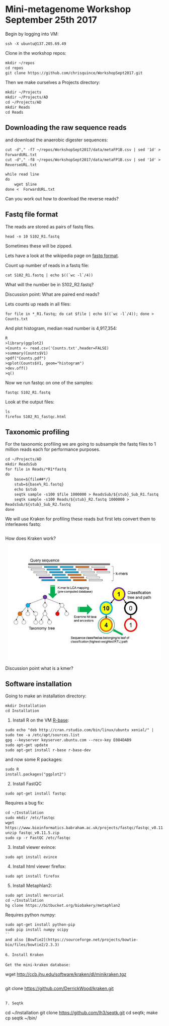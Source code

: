 # Mini-metagenome Workshop September 25th 2017

Begin by logging into VM:

```
ssh -X ubuntu@137.205.69.49
```

Clone in the workshop repos:

```
mkdir ~/repos
cd repos
git clone https://github.com/chrisquince/WorkshopSept2017.git
```

Then we make ourselves a Projects directory:

```
mkdir ~/Projects
mkdir ~/Projects/AD
cd ~/Projects/AD
mkdir Reads
cd Reads
```

## Downloading the raw sequence reads

and download the anaerobic digester sequences:
```
cut -d"," -f7 ~/repos/WorkshopSept2017/data/metaFP1B.csv | sed '1d' > ForwardURL.txt
cut -d"," -f8 ~/repos/WorkshopSept2017/data/metaFP1B.csv | sed '1d' > ReverseURL.txt
```

```
while read line
do
    wget $line
done <  ForwardURL.txt
```

Can you work out how to download the reverse reads?

## Fastq file format

The reads are stored as pairs of fastq files.
```
head -n 10 S102_R1.fastq
```
Sometimes these will be zipped.

Lets have a look at the wikipedia page on [fastq format](https://en.wikipedia.org/wiki/FASTQ_format).

Count up number of reads in a fastq file:
```
cat S102_R1.fastq | echo $((`wc -l`/4))
```

What will the number be in S102_R2.fastq?

Discussion point: What are paired end reads?

Lets counts up reads in all files:
```
for file in *_R1.fastq; do cat $file | echo $((`wc -l`/4)); done > Counts.txt
```

And plot histogram, median read number is 4,917,354:
```
R
>library(ggplot2)
>Counts <- read.csv('Counts.txt',header=FALSE)
>summary(Counts$V1)
>pdf("Counts.pdf")
>qplot(Counts$V1, geom="histogram") 
>dev.off()
>q()
```

Now we run fastqc on one of the samples:
```
fastqc S102_R1.fastq
```

Look at the output files:
```
ls
firefox S102_R1_fastqc.html 
```

## Taxonomic profiling

For the taxonomic profiling we are going to subsample the fastq files to 1 million reads each 
for performance purposes.

```
cd ~/Projects/AD
mkdir ReadsSub
for file in Reads/*R1*fastq
do
    base=${file##*/}
    stub=${base%_R1.fastq}
    echo $stub
    seqtk sample -s100 $file 1000000 > ReadsSub/${stub}_Sub_R1.fastq
    seqtk sample -s100 Reads/${stub}_R2.fastq 1000000 > ReadsSub/${stub}_Sub_R2.fastq
done
```

We will use Kraken for profiling these reads but first lets convert them to interleaves fastq:

```

```

How does Kraken work?
![Kraken Figure1](Figures/KrakenFig.jpg)


Discussion point what is a kmer?

## Software installation

Going to make an installation directory:
```
mkdir Installation
cd Installation
```

1. Install R on the VM [R-base](https://www.r-bloggers.com/how-to-install-r-on-linux-ubuntu-16-04-xenial-xerus/):

```
sudo echo "deb http://cran.rstudio.com/bin/linux/ubuntu xenial/" | sudo tee -a /etc/apt/sources.list
gpg --keyserver keyserver.ubuntu.com --recv-key E084DAB9
sudo apt-get update
sudo apt-get install r-base r-base-dev
```

and now some R packages:
```
sudo R
install.packages("ggplot2")
```

2. Install FastQC
```
sudo apt-get install fastqc
```
Requires a bug fix:
```
cd ~/Installation
sudo mkdir /etc/fastqc
wget https://www.bioinformatics.babraham.ac.uk/projects/fastqc/fastqc_v0.11.5.zip
unzip fastqc_v0.11.5.zip
sudo cp -r FastQC /etc/fastqc
```

3. Install viewer evince:
```
sudo apt install evince
```

4. Install html viewer firefox:
```
sudo apt install firefox
```

5. Install Metaphlan2:
```
sudo apt install mercurial
cd ~/Installation
hg clone https://bitbucket.org/biobakery/metaphlan2
```

Requires python numpy:
```
sudo apt-get install python-pip
sudo pip install numpy scipy
``
and also [BowTie2](https://sourceforge.net/projects/bowtie-bio/files/bowtie2/2.3.3)

6. Install Kraken

Get the mini-kraken database:
```
wget http://ccb.jhu.edu/software/kraken/dl/minikraken.tgz
```

```
git clone https://github.com/DerrickWood/kraken.git
```

7. Seqtk

```
cd ~/Installation
git clone https://github.com/lh3/seqtk.git
cd seqtk; make
cp seqtk ~/bin/
```